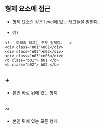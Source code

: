 ## 형제 요소에 접근
- 형제 요소란 같은 level에 있는 태그들을 말한다.

- 예)
```
<!-- 아래의 태그는 모두 형제다. -->
<div class="n01">n01</div>
<div class="n02">n02</div>
<div class="n03">n03</div>
<b class="b01"> b01 </b>
<b class="b02"> b02 </b>

```

## +
- 본인 바로 뒤에 있는 형제


## ~
- 본인 뒤에 있는 모든 형제 
